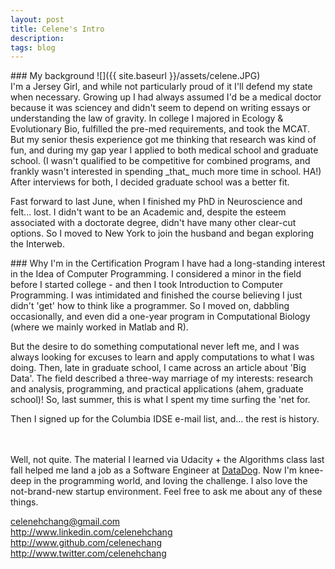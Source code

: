 ```yaml
---
layout: post
title: Celene's Intro
description:
tags: blog
---
```

<section>
	<section>
### My background
![]({{ site.baseurl }}/assets/celene.JPG)<br>
I'm a Jersey Girl, and while not particularly proud of it I'll defend my state when necessary. Growing up I had always assumed I'd be a medical doctor because it was sciencey and didn't seem to depend on writing essays or understanding the law of gravity. In college I majored in Ecology & Evolutionary Bio, fulfilled the pre-med requirements, and took the MCAT. But my senior thesis experience got me thinking that research was kind of fun, and during my gap year I applied to both medical school and graduate school. (I wasn't qualified to be competitive for combined programs, and frankly wasn't interested in spending _that_ much more time in school. HA!) After interviews for both, I decided graduate school was a better fit.

Fast forward to last June, when I finished my PhD in Neuroscience and felt... lost. I didn't want to be an Academic and, despite the esteem associated with a doctorate degree, didn't have many other clear-cut options. So I moved to New York to join the husband and began exploring the Interweb.

</section>
	<section>
### Why I'm in the Certification Program
I have had a long-standing interest in the Idea of Computer Programming. I considered a minor in the field before I started college - and then I took Introduction to Computer Programming. I was intimidated and finished the course believing I just didn't 'get' how to think like a programmer. So I moved on, dabbling occasionally, and even did a one-year program in Computational Biology (where we mainly worked in Matlab and R).

But the desire to do something computational never left me, and I was always looking for excuses to learn and apply computations to what I was doing. Then, late in graduate school, I came across an article about 'Big Data'. The field described a three-way marriage of my interests: research and analysis, programming, and practical applications (ahem, graduate school)! So, last summer, this is what I spent my time surfing the 'net for.

Then I signed up for the Columbia IDSE e-mail list, and... the rest is history.<br><br><br>


Well, not quite. The material I learned via Udacity + the Algorithms class last fall helped me land a job as a Software Engineer at [DataDog](http://www.datadoghq.com). Now I'm knee-deep in the programming world, and loving the challenge. I also love the not-brand-new startup environment. Feel free to ask me about any of these things.

celenehchang@gmail.com<br>
<http://www.linkedin.com/celenehchang><br>
<http://www.github.com/celenechang><br>
<http://www.twitter.com/celenehchang>


</section>
</section>
